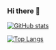 ### Hi there 👋

[![GitHub stats](https://github-readme-stats.vercel.app/api?username=mihirat&theme=vue-dark&show_icons=true&count_private=true)](https://github.com/mihirat/github-readme-stats)

[![Top Langs](https://github-readme-stats.vercel.app/api/top-langs/?username=mihirat&theme=vue-dark&show_icons=true&layout=compact&count_private=true&hide=css,html)](https://github.com/mihirat/github-readme-stats)

<!--
**mihirat/mihirat** is a ✨ _special_ ✨ repository because its `README.md` (this file) appears on your GitHub profile.

Here are some ideas to get you started:

- 🔭 I’m currently working on ...
- 🌱 I’m currently learning ...
- 👯 I’m looking to collaborate on ...
- 🤔 I’m looking for help with ...
- 💬 Ask me about ...
- 📫 How to reach me: ...
- 😄 Pronouns: ...
- ⚡ Fun fact: ...
-->
